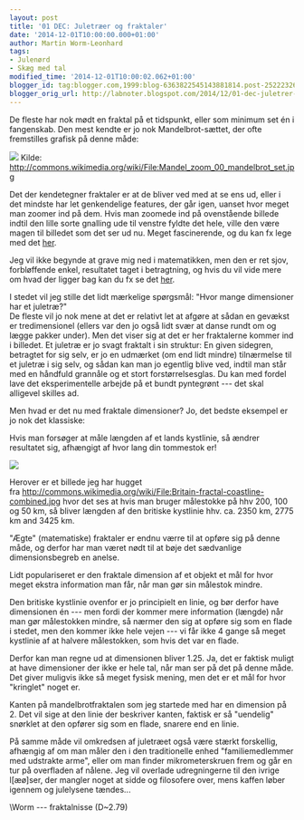 ```yaml
---
layout: post
title: '01 DEC: Juletræer og fraktaler'
date: '2014-12-01T10:00:00.000+01:00'
author: Martin Worm-Leonhard
tags:
- Julenørd
- Skæg med tal
modified_time: '2014-12-01T10:00:02.062+01:00'
blogger_id: tag:blogger.com,1999:blog-6363822545143881814.post-2522232680057019413
blogger_orig_url: http://labnoter.blogspot.com/2014/12/01-dec-juletrer-og-fraktaler.html
---
```


De fleste har nok mødt en fraktal på et tidspunkt, eller som minimum set
én i fangenskab. Den mest kendte er jo nok Mandelbrot-sættet, der ofte
fremstilles grafisk på denne måde:

[![]({{site.url}}/images/-Igu68rsyUDE/VHs094_Qc_I/AAAAAAAACiA/nmL6m6x2u2A/s1600/800px-Mandel_zoom_00_mandelbrot_set.jpg)]({{site.url}}/images/-Igu68rsyUDE/VHs094_Qc_I/AAAAAAAACiA/nmL6m6x2u2A/s1600/800px-Mandel_zoom_00_mandelbrot_set.jpg)
Kilde: http://commons.wikimedia.org/wiki/File:Mandel_zoom_00_mandelbrot_set.jpg

Det der kendetegner fraktaler er at de bliver ved med at se ens ud,
eller i det mindste har let genkendelige features, der går igen, uanset
hvor meget man zoomer ind på dem. Hvis man zoomede ind på ovenstående
billede indtil den lille sorte gnalling ude til venstre fyldte det hele,
ville den være magen til billedet som det ser ud nu. Meget fascinerende,
og du kan fx lege med det
[her](http://www.easyfractalgenerator.com/mandelbrot-set-generator.aspx).

Jeg vil ikke begynde at grave mig ned i matematikken, men den er ret
sjov, forbløffende enkel, resultatet taget i betragtning, og hvis du vil
vide mere om hvad der ligger bag kan du fx se det
[her](https://www.youtube.com/watch?v=NGMRB4O922I).

I stedet vil jeg stille det lidt mærkelige spørgsmål: "Hvor mange
dimensioner har et juletræ?"  
De fleste vil jo nok mene at det er
relativt let at afgøre at sådan en gevækst er tredimensionel (ellers var
den jo også lidt svær at danse rundt om og lægge pakker under). Men det
viser sig at det er her fraktalerne kommer ind i billedet. Et juletræ er
jo svagt fraktalt i sin struktur: En given sidegren, betragtet for sig
selv, er jo en udmærket (om end lidt mindre) tilnærmelse til et juletræ
i sig selv, og sådan kan man jo egentlig blive ved, indtil man står med
en håndfuld grannåle og et stort forstørrelsesglas. Du kan med fordel
lave det eksperimentelle arbejde på et bundt pyntegrønt --- det skal
alligevel skilles ad.

Men hvad er det nu med fraktale dimensioner? Jo, det bedste eksempel er
jo nok det klassiske:

Hvis man forsøger at måle længden af et lands kystlinie, så ændrer
resultatet sig, afhængigt af hvor lang din tommestok er!

[![]({{site.url}}/images/-RL0TSpB7nfM/VHs52QoWr8I/AAAAAAAACiQ/9YzVHcG7hU8/s1600/Britain-fractal-coastline-combined.jpg)]({{site.url}}/images/-RL0TSpB7nfM/VHs52QoWr8I/AAAAAAAACiQ/9YzVHcG7hU8/s1600/Britain-fractal-coastline-combined.jpg)

Herover er et billede jeg har hugget
fra http://commons.wikimedia.org/wiki/File:Britain-fractal-coastline-combined.jpg
hvor det ses at hvis man bruger målestokke på hhv 200, 100 og 50 km, så
bliver længden af den britiske kystlinie hhv. ca. 2350 km, 2775 km and
3425 km.

"Ægte" (matematiske) fraktaler er endnu værre til at opføre sig på denne
måde, og derfor har man været nødt til at bøje det sædvanlige
dimensionsbegreb en anelse.

Lidt populariseret er den fraktale dimension af et objekt et mål for
hvor meget ekstra information man får, når man gør sin målestok mindre.

Den britiske kystlinie ovenfor er jo principielt en linie, og bør derfor
have dimensionen én --- men fordi der kommer mere information (længde) når
man gør målestokken mindre, så nærmer den sig at opføre sig som en flade
i stedet, men den kommer ikke hele vejen --- vi får ikke 4 gange så meget
kystlinie af at halvere målestokken, som hvis det var en flade.

Derfor kan man regne ud at dimensionen bliver 1.25.
Ja, det er faktisk muligt at have dimensioner der ikke er hele tal, når
man ser på det på denne måde. Det giver muligvis ikke så meget fysisk
mening, men det er et mål for hvor "kringlet" noget er.

Kanten på mandelbrotfraktalen som jeg startede med har en dimension på
2. Det vil sige at den linie der beskriver kanten, faktisk er så
"uendelig" snørklet at den opfører sig som en flade, snarere end en
linie.

På samme måde vil omkredsen af juletræet også være stærkt forskellig,
afhængig af om man måler den i den traditionelle enhed "familiemedlemmer
med udstrakte arme", eller om man finder mikrometerskruen frem og går en
tur på overfladen af nålene. Jeg vil overlade udregningerne til den
ivrige l\[æø\]ser, der mangler noget at sidde og filosofere over, mens
kaffen løber igennem og julelysene tændes...

\\Worm --- fraktalnisse (D~2.79)
